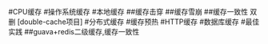 #CPU缓存 
#操作系统缓存 
#本地缓存 
##缓存击穿
##缓存雪崩
[](z_java_03_guava_cache.md)
##缓存一致性
双删
[double-cache项目]
#分布式缓存 
#缓存预热
#HTTP缓存 
#数据库缓存 
#最佳实践
##guava+redis二级缓存,缓存一致性
